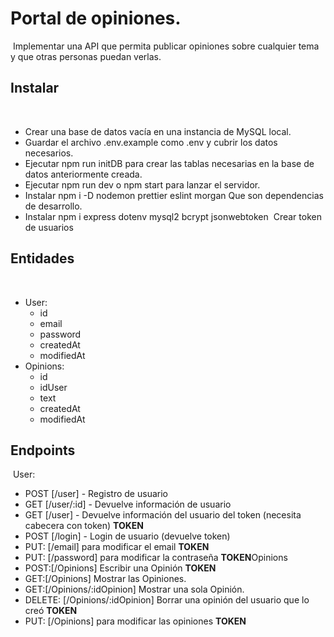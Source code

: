 # Portal de opiniones.

​
Implementar una API que permita publicar opiniones sobre cualquier tema y que otras
personas puedan verlas.
​

## Instalar

​

-   Crear una base de datos vacía en una instancia de MySQL local.
    ​
-   Guardar el archivo .env.example como .env y cubrir los datos necesarios.
    ​
-   Ejecutar npm run initDB para crear las tablas necesarias en la base de datos anteriormente creada.
    ​
-   Ejecutar npm run dev o npm start para lanzar el servidor.
    ​
-   Instalar npm i -D nodemon prettier eslint morgan Que son dependencias de desarrollo.
    ​
-   Instalar npm i express dotenv mysql2 bcrypt jsonwebtoken
    ​
    Crear token de usuarios
    ​

## Entidades

​

-   User:
    -   id
    -   email
    -   password
    -   createdAt
    -   modifiedAt
        ​
-   Opinions:
    -   id
    -   idUser
    -   text
    -   createdAt
    -   modifiedAt

## Endpoints

​
User:​

-   POST [/user] - Registro de usuario
    ​
-   GET [/user/:id] - Devuelve información de usuario
    ​
-   GET [/user] - Devuelve información del usuario del token (necesita cabecera con token) **TOKEN**
    ​
-   POST [/login] - Login de usuario (devuelve token)
    ​
-   PUT: [/email] para modificar el email **TOKEN**
    ​
-   PUT: [/password] para modificar la contraseña **TOKEN**
    ​
    Opinions
    ​
-   POST:[/Opinions] Escribir una Opinión **TOKEN**
    ​
-   GET:[/Opinions] Mostrar las Opiniones.
    ​
-   GET:[/Opinions/:idOpinion] Mostrar una sola Opinión.
    ​
-   DELETE: [/Opinions/:idOpinion] Borrar una opinión del usuario que lo creó **TOKEN**
    ​
-   PUT: [/Opinions] para modificar las opiniones **TOKEN**
